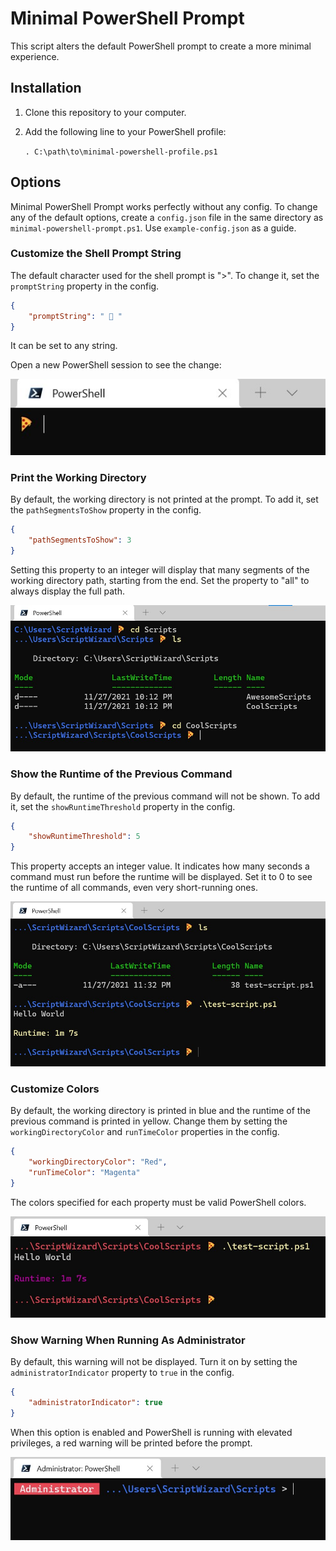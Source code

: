 # Minimal PowerShell Prompt

This script alters the default PowerShell prompt to create a more minimal experience.

## Installation

1. Clone this repository to your computer.
2. Add the following line to your PowerShell profile:

    `. C:\path\to\minimal-powershell-profile.ps1`

## Options

Minimal PowerShell Prompt works perfectly without any config. To change any of the default options,
create a `config.json` file in the same directory as `minimal-powershell-prompt.ps1`. Use
`example-config.json` as a guide.

### Customize the Shell Prompt String
The default character used for the shell prompt is ">".
To change it, set the `promptString` property in the config.

```json
{
    "promptString": " 🍕 "
}
```

It can be set to any string.

Open a new PowerShell session to see the change:

![The pizza emoji used as the command prompt character.](./pizza-prompt.jpg)

### Print the Working Directory
By default, the working directory is not printed at the prompt.
To add it, set the `pathSegmentsToShow` property in the config.

```json
{
    "pathSegmentsToShow": 3
}
```

Setting this property to an integer will display that many segments of the working directory path,
starting from the end. Set the property to "all" to always display the full path.

![Only three segments of the working directory path are shown at the prompt.](./three-path-segments.jpg)

### Show the Runtime of the Previous Command
By default, the runtime of the previous command will not be shown.
To add it, set the `showRuntimeThreshold` property in the config.

```json
{
    "showRuntimeThreshold": 5
}
```

This property accepts an integer value. It indicates how many seconds a command must run before the runtime
will be displayed. Set it to 0 to see the runtime of all commands, even very short-running ones.

![The runtime of the previous command is displayed at the prompt.](./previous-command-runtime.jpg)

### Customize Colors
By default, the working directory is printed in blue and the runtime of the previous command is printed
in yellow. Change them by setting the `workingDirectoryColor` and `runTimeColor` properties in the config.

```json
{
    "workingDirectoryColor": "Red",
    "runTimeColor": "Magenta"
}
```

The colors specified for each property must be valid PowerShell colors.

![A PowerShell prompt with different colors than the default.](./prompt-with-different-colors.jpg)

### Show Warning When Running As Administrator
By default, this warning will not be displayed. Turn it on by setting the `administratorIndicator` property
to `true` in the config.

```json
{
    "administratorIndicator": true
}
```

When this option is enabled and PowerShell is running with elevated privileges, a red warning will be printed
before the prompt.

![A PowerShell prompt running with elevated privileges.](./elevated-prompt.jpg)
